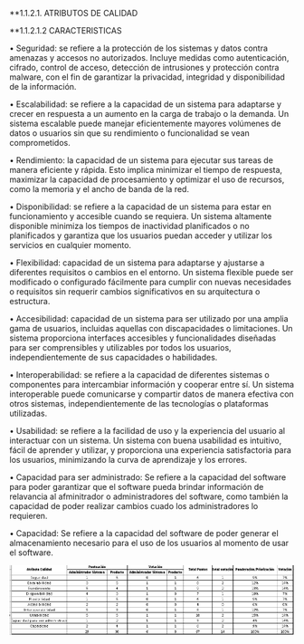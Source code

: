 **1.1.2.1.  ATRIBUTOS DE CALIDAD

**1.1.2.1.2 CARACTERISTICAS

•	Seguridad: se refiere a la protección de los sistemas y datos contra amenazas y accesos no autorizados. Incluye medidas como autenticación, cifrado, control de acceso, detección de intrusiones y protección contra malware, con el fin de garantizar la privacidad, integridad y disponibilidad de la información.

•	Escalabilidad: se refiere a la capacidad de un sistema para adaptarse y crecer en respuesta a un aumento en la carga de trabajo o la demanda. Un sistema escalable puede manejar eficientemente mayores volúmenes de datos o usuarios sin que su rendimiento o funcionalidad se vean comprometidos.


•	Rendimiento: la capacidad de un sistema para ejecutar sus tareas de manera eficiente y rápida. Esto implica minimizar el tiempo de respuesta, maximizar la capacidad de procesamiento y optimizar el uso de recursos, como la memoria y el ancho de banda de la red.

•	Disponibilidad: se refiere a la capacidad de un sistema para estar en funcionamiento y accesible cuando se requiera. Un sistema altamente disponible minimiza los tiempos de inactividad planificados o no planificados y garantiza que los usuarios puedan acceder y utilizar los servicios en cualquier momento.


•	Flexibilidad: capacidad de un sistema para adaptarse y ajustarse a diferentes requisitos o cambios en el entorno. Un sistema flexible puede ser modificado o configurado fácilmente para cumplir con nuevas necesidades o requisitos sin requerir cambios significativos en su arquitectura o estructura.

•	Accesibilidad: capacidad de un sistema para ser utilizado por una amplia gama de usuarios, incluidas aquellas con discapacidades o limitaciones. Un sistema proporciona interfaces accesibles y funcionalidades diseñadas para ser comprensibles y utilizables por todos los usuarios, independientemente de sus capacidades o habilidades.

•	Interoperabilidad: se refiere a la capacidad de diferentes sistemas o componentes para intercambiar información y cooperar entre sí. Un sistema interoperable puede comunicarse y compartir datos de manera efectiva con otros sistemas, independientemente de las tecnologías o plataformas utilizadas.


•	Usabilidad: se refiere a la facilidad de uso y la experiencia del usuario al interactuar con un sistema. Un sistema con buena usabilidad es intuitivo, fácil de aprender y utilizar, y proporciona una experiencia satisfactoria para los usuarios, minimizando la curva de aprendizaje y los errores.

•	Capacidad para ser administrado: Se refiere a la capacidad del software para poder garantizar que el software pueda brindar información de relavancia al afminitrador o administradores del software, como también la capacidad de poder realizar cambios cuado los administradores lo requieren.

•	Capacidad: Se refiere a la capacidad del software de poder generar el almacenamiento necesario para el uso de los usuarios al momento de usar el software.

![](https://github.com/anyilondo/businees/blob/1a198e9b6ea96307e3202284aa59cef1ff285219/imagenes/drivers%20Arquitectonicos/atributos%20de%20calidas.PNG)
